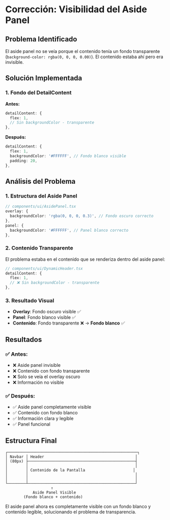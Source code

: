 # Corrección: Visibilidad del Aside Panel

## Problema Identificado

El aside panel no se veía porque el contenido tenía un fondo transparente (`background-color: rgba(0, 0, 0, 0.00)`). El contenido estaba ahí pero era invisible.

## Solución Implementada

### **1. Fondo del DetailContent**

**Antes:**
```typescript
detailContent: {
  flex: 1,
  // Sin backgroundColor - transparente
},
```

**Después:**
```typescript
detailContent: {
  flex: 1,
  backgroundColor: '#FFFFFF', // Fondo blanco visible
  padding: 20,
},
```

## Análisis del Problema

### **1. Estructura del Aside Panel**
```typescript
// components/ui/AsidePanel.tsx
overlay: {
  backgroundColor: 'rgba(0, 0, 0, 0.3)', // Fondo oscuro correcto
},
panel: {
  backgroundColor: '#FFFFFF', // Panel blanco correcto
},
```

### **2. Contenido Transparente**
El problema estaba en el contenido que se renderiza dentro del aside panel:
```typescript
// components/ui/DynamicHeader.tsx
detailContent: {
  flex: 1,
  // ❌ Sin backgroundColor - transparente
},
```

### **3. Resultado Visual**
- **Overlay**: Fondo oscuro visible ✅
- **Panel**: Fondo blanco visible ✅  
- **Contenido**: Fondo transparente ❌ → **Fondo blanco** ✅

## Resultados

### ✅ **Antes:**
- ❌ Aside panel invisible
- ❌ Contenido con fondo transparente
- ❌ Solo se veía el overlay oscuro
- ❌ Información no visible

### ✅ **Después:**
- ✅ Aside panel completamente visible
- ✅ Contenido con fondo blanco
- ✅ Información clara y legible
- ✅ Panel funcional

## Estructura Final

```
┌─────────────────────────────────────────────────────────┐
│ Navbar │ Header                                        │
│ (80px) ├───────────────────────────────────────────────┤
│        │                                               │
│        │ Contenido de la Pantalla                     │
│        │                                               │
│        │                                               │
└────────┴───────────────────────────────────────────────┘
                    ↑
            Aside Panel Visible
        (Fondo blanco + contenido)
```

El aside panel ahora es completamente visible con un fondo blanco y contenido legible, solucionando el problema de transparencia. 